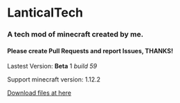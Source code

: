 # LanticalTech
### A tech mod of minecraft created by me.
#### Please create Pull Requests and report Issues, THANKS!

Lastest Version: **Beta** 1 *build 59*

Support minecraft version: 1.12.2

[Download files at here](http://www.baidu.com/)
